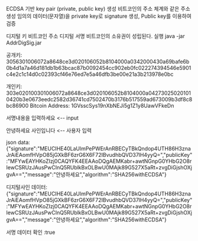 ECDSA 기반 key pair (private, public key) 생성 비트코인의 주소 체계와 같은 주소 생성 임의의 데이터(문자열)을 private key로 signature 생성, Public key를 이용하여 검증

디지털 키
비트코인 주소
디지털 서명 비트코인의 소유권이 성립된다.
실행 java -jar AddrDigSig.jar

공개키: 3056301006072a8648ce3d020106052b8104000a0342000430a69bafe6b0b4d1a7a46d181db1b63bcac87b0092454cc902eb0fc022274394546e5901c4e2c1c14d0c02393cf46e76ed7e5a46dfb3be00e21a3b213978e0bc 


개인키: 303e020100301006072a8648ce3d020106052b8104000a042730250201010420b3e0673eedc2582d36741cd7502470b3176b517559ad673009b3df8c8bc86900 Bitcoin Address: 1GVsscSys19nXbNEJi5g1Z1y8UawVFkeDn 

서명내용을 입력하세요  <-- input

안녕하세요 사인입니다 <-- 사용자 입력


json data: {"signature":"MEUCIHE40LaUlmPePWErAnRBECyTBkQndop4UTH86H3znaJrAiEAomfHVpO85jGXkBF6zrG6X6F72IBvudhbQVD37lH4yyQ=","publicKey":"MFYwEAYHKoZIzj0CAQYFK4EEAAoDQgAEMKabr+awtNGnpG0YHbG2O8rIewCSRUzJAusPwCInQ5RUblkBxOLBwU0MAjk89G527X5aRt+zvgDiGjshOXjgvA==","message":"안녕하세요","algorithm":"SHA256withECDSA"}

디지털사인 데이터:{"signature":"MEUCIHE40LaUlmPePWErAnRBECyTBkQndop4UTH86H3znaJrAiEAomfHVpO85jGXkBF6zrG6X6F72IBvudhbQVD37lH4yyQ=","publicKey":"MFYwEAYHKoZIzj0CAQYFK4EEAAoDQgAEMKabr+awtNGnpG0YHbG2O8rIewCSRUzJAusPwCInQ5RUblkBxOLBwU0MAjk89G527X5aRt+zvgDiGjshOXjgvA==","message":"안녕하세요","algorithm":"SHA256withECDSA"}

서명 데이터 확인 :true
